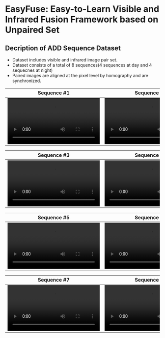 # EasyFuse: Easy-to-Learn Visible and Infrared Fusion Framework based on Unpaired Set

## Decription of ADD Sequence Dataset

* Dataset includes visible and infrared image pair set.
* Dataset consists of a total of 8 sequences(4 sequences at day and 4 sequecnes at night)
* Paired images are aligned at the pixel level by homography and are synchronized.

| Sequence #1 | Sequence #2 |
|:---:|:---:|
| <video src="https://user-images.githubusercontent.com/31626361/218349268-7f1a9dd7-6c72-407b-a9e0-458967193e6c.mp4"> | <video src="https://user-images.githubusercontent.com/31626361/218350157-22a391be-21a7-4db6-a9a9-24466922ea7c.mp4"> |

| Sequence #3 | Sequence #4 | 
|:---:|:---:|
| <video src="https://user-images.githubusercontent.com/31626361/218350171-db3484a5-c86f-4b29-a368-e287b26fe711.mp4"> | <video src="https://user-images.githubusercontent.com/31626361/218350244-a54bf9e1-bd59-4f84-80b0-c2ef9730f12e.mp4"> |

| Sequence #5 | Sequence #6 | 
|:---:|:---:|
| <video src="https://user-images.githubusercontent.com/31626361/218351061-6179ba1a-f695-44d4-b080-71f692a74a86.mp4"> | <video src="https://user-images.githubusercontent.com/31626361/218351117-1750b994-5dee-4b6a-a681-73a7b662c8f8.mp4"> |

| Sequence #7 | Sequence #8 | 
|:---:|:---:|
| <video src="https://user-images.githubusercontent.com/31626361/218351199-8269b685-488b-48b5-99cc-945e6ca0e07f.mp4"> | <video src="https://user-images.githubusercontent.com/31626361/218351254-988fa744-3113-466f-80e3-b4753b7dd927.mp4"> |
